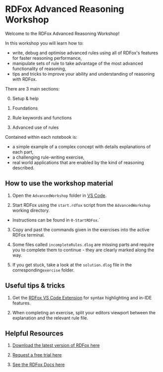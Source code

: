 # RDFox Advanced Reasoning Workshop

Welcome to the RDFox Advanced Reasoning Workshop!

In this workshop you will learn how to:
- write, debug and optimise advanced rules using all of RDFox's features for faster reasoning performance,
- manipulate sets of rule to take advantage of the most advanced functionality of reasoning,
- tips and tricks to improve your ability and understanding of reasoning with RDFox.

There are 3 main sections:

0. Setup & help

1. Foundations

2. Rule keywords and functions

3. Advanced use of rules

Contained within each notebook is:
- a simple example of a complex concept with details explanations of each part,
- a challenging rule-writing exercise,
- real world applications that are enabled by the kind of reasoning described.

## How to use the workshop material

1. Open the `AdvancedWorkshop` folder in [VS Code](https://code.visualstudio.com/).

2. Start RDFox using the `start.rdfox` script from the `AdvancedWorkshop` working directory.

- Instructions can be found in `0-StartRDFox`.`

3. Copy and past the commands given in the exercises into the active RDFox terminal.

4. Some files called `incompleteRules.dlog` are missing parts and require you to complete them to continue - they are clearly marked along the way.

5. If you get stuck, take a look at the `solution.dlog` file in the corresponding`exercise` folder.

## Useful tips & tricks

1. Get the [RDFox VS Code Extension](https://marketplace.visualstudio.com/items?itemName=rdfox.rdfox-rdf) for syntax highlighting and in-IDE features.

2. When completing an exercise, split your editors viewport between the explanation and the relevant rule file.

## Helpful Resources

1. [Download the latest version of RDFox here](https://www.oxfordsemantic.tech/download)

2. [Request a free trial here](https://www.oxfordsemantic.tech/free-trial)

3. [See the RDFox Docs here](https://docs.oxfordsemantic.tech)
